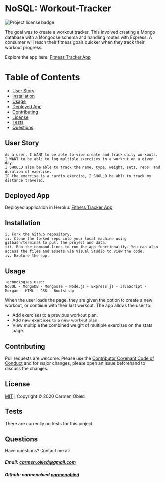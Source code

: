 # NoSQL: Workout-Tracker
![Project license badge](https://img.shields.io/badge/license-MIT-brightgreen)

The goal was to create a workout tracker. This involved creating a Mongo database with a Mongoose schema and handling routes with Express. A consumer will reach their fitness goals quicker when they track their workout progress.

Explore the app here: [Fitness Tracker App](https://evening-sands-72158.herokuapp.com)

# Table of Contents
  * [User Story](#User-Story)
  * [Installation](#Installation)
  * [Usage](#Usage)
  * [Deployed App](#Deployed-App)
  * [Contributing](#Contributing)
  * [License](#License)
  * [Tests](#License)
  * [Questions](#Questions)

## User Story
```
As a user, I WANT to be able to view create and track daily workouts. 
I WANT to be able to log multiple exercises in a workout on a given day. 
I SHOULD also be able to track the name, type, weight, sets, reps, and duration of exercise. 
IF the exercise is a cardio exercise, I SHOULD be able to track my distance traveled.
```
## Deployed App
Deployed application in Heroku: [Fitness Tracker App](https://evening-sands-72158.herokuapp.com)

## Installation
```
i. Fork the Github repository.
ii. Clone the forked repo into your local machine using gitbash/terminal to pull the project and data.
iii. Run the command-lines to run the app functionality. You can also access the files and assets via Visual Studio to view the code. 
iv. Explore the app.

```

## Usage
```
Technologies Used:
NoSQL - MongoDB - Mongoose - Node.js - Express.js - JavaScript - Morgan - HTML - CSS - Bootstrap
```
When the user loads the page, they are given the option to create a new workout, or continue with their last workout. The app allows the user to:
* Add exercises to a previous workout plan.
* Add new exercises to a new workout plan.
* View multiple the combined weight of multiple exercises on the stats page.

## Contributing
Pull requests are welcome. Please use the [Contributor Covenant Code of Conduct](https://www.contributor-covenant.org/version/2/0/code_of_conduct/code_of_conduct.md) and for major changes, please open an issue beforehand to discuss the changes.

## License 
[MIT](https://github.com/carmenobied/Workout-Tracker/blob/master/LICENSE) | Copyright © 2020 Carmen Obied

## Tests 
There are currently no tests for this project.

## Questions  
Have questions? Contact me at:
##### Email: carmen.obied@gmail.com
##### Github:  **carmenobied** [carmenobied](https://github.com/carmenobied)
